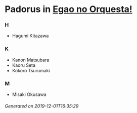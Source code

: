 # Padorus in [Egao no Orquesta!](https://myanimelist.net/anime/36922/Egao_no_Orquesta)

### H
* Hagumi Kitazawa

### K
* Kanon Matsubara
* Kaoru Seta
* Kokoro Tsurumaki

### M
* Misaki Okusawa

###### Generated on 2019-12-01T16:35:29
